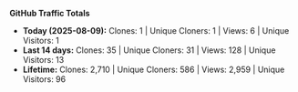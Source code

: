
**GitHub Traffic Totals**

- **Today (2025-08-09):** Clones: 1 | Unique Cloners: 1 | Views: 6 | Unique Visitors: 1
- **Last 14 days:** Clones: 35 | Unique Cloners: 31 | Views: 128 | Unique Visitors: 13
- **Lifetime:** Clones: 2,710 | Unique Cloners: 586 | Views: 2,959 | Unique Visitors: 96
